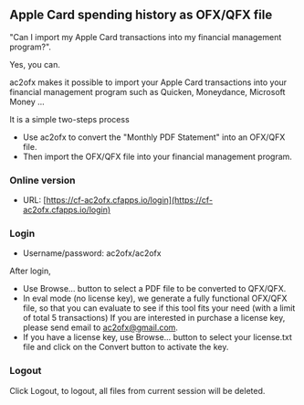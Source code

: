 ## Apple Card spending history as OFX/QFX file
"Can I import my Apple Card transactions into my financial management program?".

Yes, you can.

ac2ofx makes it possible to import your Apple Card transactions into your financial management program such as Quicken, Moneydance, Microsoft Money ...

It is a simple two-steps process

* Use ac2ofx to convert the "Monthly PDF Statement" into an OFX/QFX file.
* Then import the OFX/QFX file into your financial management program.

### Online version
* URL: [https://cf-ac2ofx.cfapps.io/login](https://cf-ac2ofx.cfapps.io/login)

### Login
* Username/password: ac2ofx/ac2ofx

After login,
* Use Browse… button to select a PDF file to be converted to QFX/QFX.
* In eval mode (no license key), we generate a fully functional OFX/QFX file, so that you can evaluate to see if this tool fits your need (with a limit of total 5 transactions) If you are interested in purchase a license key, please send email to ac2ofx@gmail.com.
* If you have a license key, use Browse… button to select your license.txt file and click on the Convert button to activate the key.

### Logout
Click Logout, to logout, all files from current session will be deleted.

